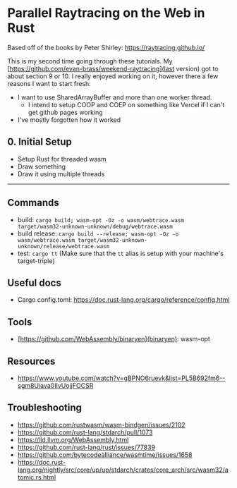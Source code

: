# Parallel Raytracing on the Web in Rust
Based off of the books by Peter Shirley: https://raytracing.github.io/

This is my second time going through these tutorials.  My [https://github.com/evan-brass/weekend-raytracing](last version) got to about section 9 or 10.  I really enjoyed working on it, however there a few reasons I want to start fresh:
* I want to use SharedArrayBuffer and more than one worker thread.
	* I intend to setup COOP and COEP on something like Vercel if I can't get github pages working
* I've mostly forgotten how it worked

## 0. Initial Setup
* Setup Rust for threaded wasm
* Draw something
* Draw it using multiple threads

---
## Commands
* build: `cargo build; wasm-opt -Oz -o wasm/webtrace.wasm target/wasm32-unknown-unknown/debug/webtrace.wasm`
* build release: `cargo build --release; wasm-opt -Oz -o wasm/webtrace.wasm target/wasm32-unknown-unknown/release/webtrace.wasm`
* test: `cargo tt` (Make sure that the `tt` alias is setup with your machine's target-triple)

## Useful docs
* Cargo config.toml: https://doc.rust-lang.org/cargo/reference/config.html

## Tools
* [https://github.com/WebAssembly/binaryen](binaryen): wasm-opt

## Resources
* https://www.youtube.com/watch?v=gBPNO6ruevk&list=PL5B692fm6--sgm8Uiava0IIvUojjFOCSR

## Troubleshooting
* https://github.com/rustwasm/wasm-bindgen/issues/2102
* https://github.com/rust-lang/stdarch/pull/1073
* https://lld.llvm.org/WebAssembly.html
* https://github.com/rust-lang/rust/issues/77839
* https://github.com/bytecodealliance/wasmtime/issues/1658
* https://doc.rust-lang.org/nightly/src/core/up/up/stdarch/crates/core_arch/src/wasm32/atomic.rs.html